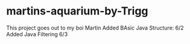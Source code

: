 # martins-aquarium-by-Trigg


This project goes out to my boi Martin
Added BAsic Java Structure: 6/2
Added Java Filtering 6/3
